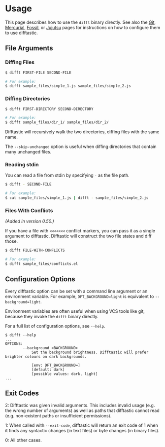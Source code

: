 # Usage

This page describes how to use the `difft` binary directly. See also
the [Git](./git.html), [Mercurial](./mercurial.html),
[Fossil](./fossil.html), or [Jujutsu](./jj.html) pages for instructions on how to configure
them to use difftastic.

## File Arguments

### Diffing Files

```bash
$ difft FIRST-FILE SECOND-FILE

# For example:
$ difft sample_files/simple_1.js sample_files/simple_2.js
```

### Diffing Directories

```bash
$ difft FIRST-DIRECTORY SECOND-DIRECTORY

# For example:
$ difft sample_files/dir_1/ sample_files/dir_2/
```

Difftastic will recursively walk the two directories, diffing files
with the same name.

The `--skip-unchanged` option is useful when diffing directories that
contain many unchanged files.

### Reading stdin

You can read a file from stdin by specifying `-` as the file path.

```bash
$ difft - SECOND-FILE

# For example:
$ cat sample_files/simple_1.js | difft - sample_files/simple_2.js
```

### Files With Conflicts

*(Added in version 0.50.)*

If you have a file with `<<<<<<<` conflict markers, you can pass it as
a single argument to difftastic. Difftastic will construct the two
file states and diff those.

```bash
$ difft FILE-WITH-CONFLICTS

# For example:
$ difft sample_files/conflicts.el
```

## Configuration Options

Every difftastic option can be set with a command line argument or an
environment variable. For example, `DFT_BACKGROUND=light` is equivalent to
`--background=light`.

Environment variables are often useful when using VCS tools like git,
because they invoke the `difft` binary directly.

For a full list of configuration options, see `--help`.

```
$ difft --help
...
OPTIONS:
        --background <BACKGROUND>
            Set the background brightness. Difftastic will prefer brighter colours on dark backgrounds.

            [env: DFT_BACKGROUND=]
            [default: dark]
            [possible values: dark, light]
...
```

## Exit Codes

2: Difftastic was given invalid arguments. This includes invalid usage
(e.g. the wrong number of arguments) as well as paths that difftastic
cannot read (e.g. non-existent paths or insufficient permissions).

1: When called with `--exit-code`, difftastic will return an exit code
of 1 when it finds any syntactic changes (in text files) or byte changes
(in binary files).

0: All other cases.
